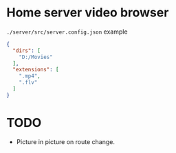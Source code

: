 # Home server video browser
`./server/src/server.config.json` example
```json
{
  "dirs": [
    "D:/Movies"
  ],
  "extensions": [
    ".mp4",
    ".flv"
  ]
}
```

# TODO
* Picture in picture on route change.